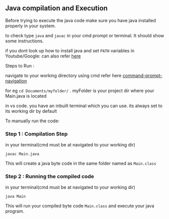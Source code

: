 ## Java compilation and Execution

Before trying to execute the java code make sure you have java installed properly in your system.

to check type `java` and `javac` in your cmd prompt or terminal. It should show some instructions.

if you dont look up how to install java and set `PATH` variables in Youtube/Google: can also refer [here](https://www.javatpoint.com/how-to-set-path-in-java)

Steps to Run :

navigate to your working directory using cmd refer here [command-prompt-navigation](https://www.digitalcitizen.life/command-prompt-how-use-basic-commands)

for eg `cd Documents/myfolder/` . myFolder is your project dir where your Main.java is located

in vs code. you have an inbuilt terminal which you can use. its always set to its working dir by default

To manually run the code:

### Step 1 : Compilation Step

in your terminal(cmd must be at navigated to your working dir)

`javac Main.java`

This will create a java byte code in the same folder named as `Main.class`

### Step 2 : Running the compiled code

in your terminal(cmd must be at navigated to your working dir)

`java Main`

This will run your compiled byte code `Main.class` and execute your java program.
